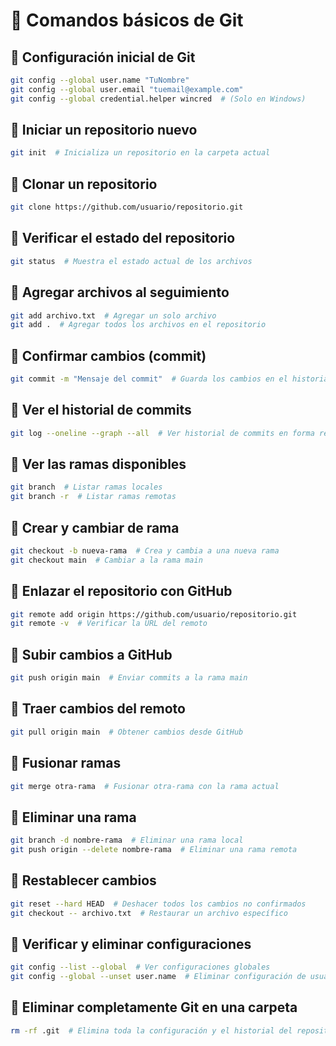 # 📌 Comandos básicos de Git

## 🔹 Configuración inicial de Git
```bash
git config --global user.name "TuNombre"
git config --global user.email "tuemail@example.com"
git config --global credential.helper wincred  # (Solo en Windows)
```

## 🔹 Iniciar un repositorio nuevo
```bash
git init  # Inicializa un repositorio en la carpeta actual
```

## 🔹 Clonar un repositorio
```bash
git clone https://github.com/usuario/repositorio.git
```

## 🔹 Verificar el estado del repositorio
```bash
git status  # Muestra el estado actual de los archivos
```

## 🔹 Agregar archivos al seguimiento
```bash
git add archivo.txt  # Agregar un solo archivo
git add .  # Agregar todos los archivos en el repositorio
```

## 🔹 Confirmar cambios (commit)
```bash
git commit -m "Mensaje del commit"  # Guarda los cambios en el historial
```

## 🔹 Ver el historial de commits
```bash
git log --oneline --graph --all  # Ver historial de commits en forma resumida
```

## 🔹 Ver las ramas disponibles
```bash
git branch  # Listar ramas locales
git branch -r  # Listar ramas remotas
```

## 🔹 Crear y cambiar de rama
```bash
git checkout -b nueva-rama  # Crea y cambia a una nueva rama
git checkout main  # Cambiar a la rama main
```

## 🔹 Enlazar el repositorio con GitHub
```bash
git remote add origin https://github.com/usuario/repositorio.git
git remote -v  # Verificar la URL del remoto
```

## 🔹 Subir cambios a GitHub
```bash
git push origin main  # Enviar commits a la rama main
```

## 🔹 Traer cambios del remoto
```bash
git pull origin main  # Obtener cambios desde GitHub
```

## 🔹 Fusionar ramas
```bash
git merge otra-rama  # Fusionar otra-rama con la rama actual
```

## 🔹 Eliminar una rama
```bash
git branch -d nombre-rama  # Eliminar una rama local
git push origin --delete nombre-rama  # Eliminar una rama remota
```

## 🔹 Restablecer cambios
```bash
git reset --hard HEAD  # Deshacer todos los cambios no confirmados
git checkout -- archivo.txt  # Restaurar un archivo específico
```

## 🔹 Verificar y eliminar configuraciones
```bash
git config --list --global  # Ver configuraciones globales
git config --global --unset user.name  # Eliminar configuración de usuario
```

## 🔹 Eliminar completamente Git en una carpeta
```bash
rm -rf .git  # Elimina toda la configuración y el historial del repositorio
```